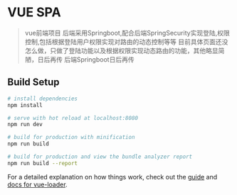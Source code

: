 # VUE SPA

>vue前端项目
>后端采用Springboot,配合后端SpringSecurity实现登陆,权限控制,包括根据登陆用户权限实现对路由的动态控制等等
>目前具体页面还没怎么做，只做了登陆功能以及根据权限实现动态路由的功能，其他略显简陋，日后再传
>后端Springboot日后再传

## Build Setup

``` bash
# install dependencies
npm install

# serve with hot reload at localhost:8080
npm run dev

# build for production with minification
npm run build

# build for production and view the bundle analyzer report
npm run build --report
```

For a detailed explanation on how things work, check out the [guide](http://vuejs-templates.github.io/webpack/) and [docs for vue-loader](http://vuejs.github.io/vue-loader).
